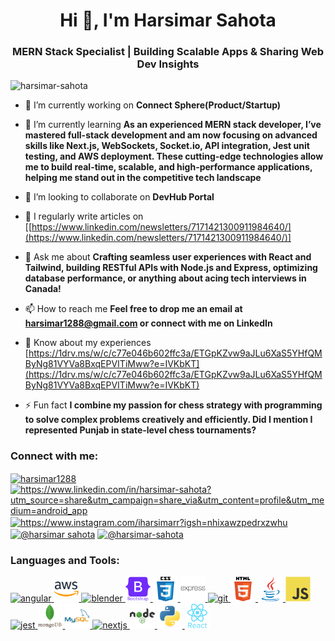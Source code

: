 <h1 align="center">Hi 👋, I'm Harsimar Sahota</h1>
<h3 align="center">MERN Stack Specialist | Building Scalable Apps & Sharing Web Dev Insights</h3>

<p align="left"> <img src="https://komarev.com/ghpvc/?username=harsimar-sahota&label=Profile%20views&color=0e75b6&style=flat" alt="harsimar-sahota" /> </p>

- 🔭 I’m currently working on **Connect Sphere(Product/Startup)**

- 🌱 I’m currently learning **As an experienced MERN stack developer, I’ve mastered full-stack development and am now focusing on advanced skills like Next.js, WebSockets, Socket.io, API integration, Jest unit testing, and AWS deployment. These cutting-edge technologies allow me to build real-time, scalable, and high-performance applications, helping me stand out in the competitive tech landscape**

- 👯 I’m looking to collaborate on **DevHub Portal**

- 📝 I regularly write articles on [[https://www.linkedin.com/newsletters/7171421300911984640/](https://www.linkedin.com/newsletters/7171421300911984640/)]

- 💬 Ask me about **Crafting seamless user experiences with React and Tailwind, building RESTful APIs with Node.js and Express, optimizing database performance, or anything about acing tech interviews in Canada!**

- 📫 How to reach me **Feel free to drop me an email at harsimar1288@gmail.com or connect with me on LinkedIn**

- 📄 Know about my experiences [https://1drv.ms/w/c/c77e046b602ffc3a/ETGpKZvw9aJLu6XaS5YHfQMByNg81VYVa8BxqEPVITiMww?e=IVKbKT](https://1drv.ms/w/c/c77e046b602ffc3a/ETGpKZvw9aJLu6XaS5YHfQMByNg81VYVa8BxqEPVITiMww?e=IVKbKT)

- ⚡ Fun fact **I combine my passion for chess strategy with programming to solve complex problems creatively and efficiently. Did I mention I represented Punjab in state-level chess tournaments?**

<h3 align="left">Connect with me:</h3>
<p align="left">
<a href="https://twitter.com/harsimar1288" target="blank"><img align="center" src="https://raw.githubusercontent.com/rahuldkjain/github-profile-readme-generator/master/src/images/icons/Social/twitter.svg" alt="harsimar1288" height="30" width="40" /></a>
<a href="https://linkedin.com/in/https://www.linkedin.com/in/harsimar-sahota?utm_source=share&utm_campaign=share_via&utm_content=profile&utm_medium=android_app" target="blank"><img align="center" src="https://raw.githubusercontent.com/rahuldkjain/github-profile-readme-generator/master/src/images/icons/Social/linked-in-alt.svg" alt="https://www.linkedin.com/in/harsimar-sahota?utm_source=share&utm_campaign=share_via&utm_content=profile&utm_medium=android_app" height="30" width="40" /></a>
<a href="https://instagram.com/https://www.instagram.com/iharsimarr?igsh=nhixawzpedrxzwhu" target="blank"><img align="center" src="https://raw.githubusercontent.com/rahuldkjain/github-profile-readme-generator/master/src/images/icons/Social/instagram.svg" alt="https://www.instagram.com/iharsimarr?igsh=nhixawzpedrxzwhu" height="30" width="40" /></a>
<a href="[https://hashnode.com/@harsimar sahota](https://harsimar-sahota.hashnode.dev/)" target="blank"><img align="center" src="https://raw.githubusercontent.com/rahuldkjain/github-profile-readme-generator/master/src/images/icons/Social/hashnode.svg" alt="@harsimar sahota" height="30" width="40" /></a>
<a href="https://medium.com/@harsimar-sahota" target="blank"><img align="center" src="https://raw.githubusercontent.com/rahuldkjain/github-profile-readme-generator/master/src/images/icons/Social/medium.svg" alt="@harsimar-sahota" height="30" width="40" /></a>
</p>

<h3 align="left">Languages and Tools:</h3>
<p align="left"> <a href="https://angular.io" target="_blank" rel="noreferrer"> <img src="https://angular.io/assets/images/logos/angular/angular.svg" alt="angular" width="40" height="40"/> </a> <a href="https://aws.amazon.com" target="_blank" rel="noreferrer"> <img src="https://raw.githubusercontent.com/devicons/devicon/master/icons/amazonwebservices/amazonwebservices-original-wordmark.svg" alt="aws" width="40" height="40"/> </a> <a href="https://www.blender.org/" target="_blank" rel="noreferrer"> <img src="https://download.blender.org/branding/community/blender_community_badge_white.svg" alt="blender" width="40" height="40"/> </a> <a href="https://getbootstrap.com" target="_blank" rel="noreferrer"> <img src="https://raw.githubusercontent.com/devicons/devicon/master/icons/bootstrap/bootstrap-plain-wordmark.svg" alt="bootstrap" width="40" height="40"/> </a> <a href="https://www.w3schools.com/css/" target="_blank" rel="noreferrer"> <img src="https://raw.githubusercontent.com/devicons/devicon/master/icons/css3/css3-original-wordmark.svg" alt="css3" width="40" height="40"/> </a> <a href="https://expressjs.com" target="_blank" rel="noreferrer"> <img src="https://raw.githubusercontent.com/devicons/devicon/master/icons/express/express-original-wordmark.svg" alt="express" width="40" height="40"/> </a> <a href="https://git-scm.com/" target="_blank" rel="noreferrer"> <img src="https://www.vectorlogo.zone/logos/git-scm/git-scm-icon.svg" alt="git" width="40" height="40"/> </a> <a href="https://www.w3.org/html/" target="_blank" rel="noreferrer"> <img src="https://raw.githubusercontent.com/devicons/devicon/master/icons/html5/html5-original-wordmark.svg" alt="html5" width="40" height="40"/> </a> <a href="https://www.java.com" target="_blank" rel="noreferrer"> <img src="https://raw.githubusercontent.com/devicons/devicon/master/icons/java/java-original.svg" alt="java" width="40" height="40"/> </a> <a href="https://developer.mozilla.org/en-US/docs/Web/JavaScript" target="_blank" rel="noreferrer"> <img src="https://raw.githubusercontent.com/devicons/devicon/master/icons/javascript/javascript-original.svg" alt="javascript" width="40" height="40"/> </a> <a href="https://jestjs.io" target="_blank" rel="noreferrer"> <img src="https://www.vectorlogo.zone/logos/jestjsio/jestjsio-icon.svg" alt="jest" width="40" height="40"/> </a> <a href="https://www.mongodb.com/" target="_blank" rel="noreferrer"> <img src="https://raw.githubusercontent.com/devicons/devicon/master/icons/mongodb/mongodb-original-wordmark.svg" alt="mongodb" width="40" height="40"/> </a> <a href="https://www.mysql.com/" target="_blank" rel="noreferrer"> <img src="https://raw.githubusercontent.com/devicons/devicon/master/icons/mysql/mysql-original-wordmark.svg" alt="mysql" width="40" height="40"/> </a> <a href="https://nextjs.org/" target="_blank" rel="noreferrer"> <img src="https://cdn.worldvectorlogo.com/logos/nextjs-2.svg" alt="nextjs" width="40" height="40"/> </a> <a href="https://nodejs.org" target="_blank" rel="noreferrer"> <img src="https://raw.githubusercontent.com/devicons/devicon/master/icons/nodejs/nodejs-original-wordmark.svg" alt="nodejs" width="40" height="40"/> </a> <a href="https://www.python.org" target="_blank" rel="noreferrer"> <img src="https://raw.githubusercontent.com/devicons/devicon/master/icons/python/python-original.svg" alt="python" width="40" height="40"/> </a> <a href="https://reactjs.org/" target="_blank" rel="noreferrer"> <img src="https://raw.githubusercontent.com/devicons/devicon/master/icons/react/react-original-wordmark.svg" alt="react" width="40" height="40"/> </a> </p>
